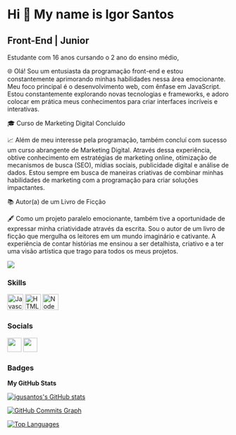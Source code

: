 Hi 👋 My name is Igor Santos
==========================

Front-End | Junior
-----------------------------
Estudante com 16 anos cursando o 2 ano do ensino médio,

🌐 Olá! Sou um entusiasta da programação front-end e estou constantemente aprimorando minhas habilidades nessa área emocionante. Meu foco principal é o desenvolvimento web, com ênfase em JavaScript. Estou constantemente explorando novas tecnologias e frameworks, e adoro colocar em prática meus conhecimentos para criar interfaces incríveis e interativas.

🎓 Curso de Marketing Digital Concluído

📈 Além de meu interesse pela programação, também concluí com sucesso um curso abrangente de Marketing Digital. Através dessa experiência, obtive conhecimento em estratégias de marketing online, otimização de mecanismos de busca (SEO), mídias sociais, publicidade digital e análise de dados. Estou sempre em busca de maneiras criativas de combinar minhas habilidades de marketing com a programação para criar soluções impactantes.

📚 Autor(a) de um Livro de Ficção

🖋️ Como um projeto paralelo emocionante, também tive a oportunidade de expressar minha criatividade através da escrita. Sou o autor de um livro de ficção que mergulha os leitores em um mundo imaginário e cativante. A experiência de contar histórias me ensinou a ser detalhista, criativo e a ter uma visão artística que trago para todos os meus projetos.

<a href="https://www.github.com/IguSantos" target="_blank" rel="noreferrer"><img
src="https://img.shields.io/github/followers/igusantos?logo=github&style=for-the-badge&color=3382ed&labelColor=171717" /></a>

### Skills

<p align="left">
<a href="https://developer.mozilla.org/en-US/docs/Web/JavaScript" target="_blank" rel="noreferrer"><img src="https://raw.githubusercontent.com/danielcranney/readme-generator/main/public/icons/skills/javascript-colored.svg" width="36" height="36" alt="Javascript" /></a>
<a href="https://developer.mozilla.org/en-US/docs/Glossary/HTML5" target="_blank" rel="noreferrer"><img src="https://raw.githubusercontent.com/danielcranney/readme-generator/main/public/icons/skills/html5-colored.svg" width="36" height="36" alt="HTML5" /></a>
<a href="https://nodejs.org/en/" target="_blank" rel="noreferrer"><img src="https://raw.githubusercontent.com/danielcranney/readme-generator/main/public/icons/skills/nodejs-colored.svg" width="36" height="36" alt="NodeJS" /></a>
  
</p>

### Socials
</a> <a href="https://www.github.com/IguSantos" target="_blank" rel="noreferrer"><img src="https://raw.githubusercontent.com/danielcranney/readme-generator/main/public/icons/socials/github-dark.svg" width="32" height="32" /></a> 
</a> <a href="https://www.instagram.com/iigor.santoss_/" target="_blank" rel="noreferrer"> <img src="https://raw.githubusercontent.com/danielcranney/readme-generator/main/public/icons/socials/instagram.svg" width="32" height="32" /> </a> 

### Badges

<b>My GitHub Stats</b>

<a href="http://www.github.com/igusantos"><img src="https://github-readme-stats-peguimasid.vercel.app/api?username=igusantos&show_icons=true&hide=&count_private=true&title_color=3382ed&text_color=ffffff&icon_color=3382ed&bg_color=171717&hide_border=true&show_icons=true" alt="igusantos's GitHub stats" /></a>


<a href="http://www.github.com/igusantos"><img src="https://github-readme-activity-graph.cyclic.app/graph?username=igusantos&bg_color=171717&color=ffffff&line=3382ed&point=ffffff&area_color=171717&area=true&hide_border=true&custom_title=GitHub%20Commits%20Graph" alt="GitHub Commits Graph" /></a>

<a href="https://github.com/IguSantos" align="left"><img src="https://github-readme-stats-peguimasid.vercel.app/api/top-langs/?username=IguSantos&layout=compact&title_color=3382ed&hide=css,objective-c,html&text_color=ffffff&icon_color=3382ed&bg_color=171717&hide_border=true&locale=en&custom_title=Top%20%Languages" alt="Top Languages" /></a>
